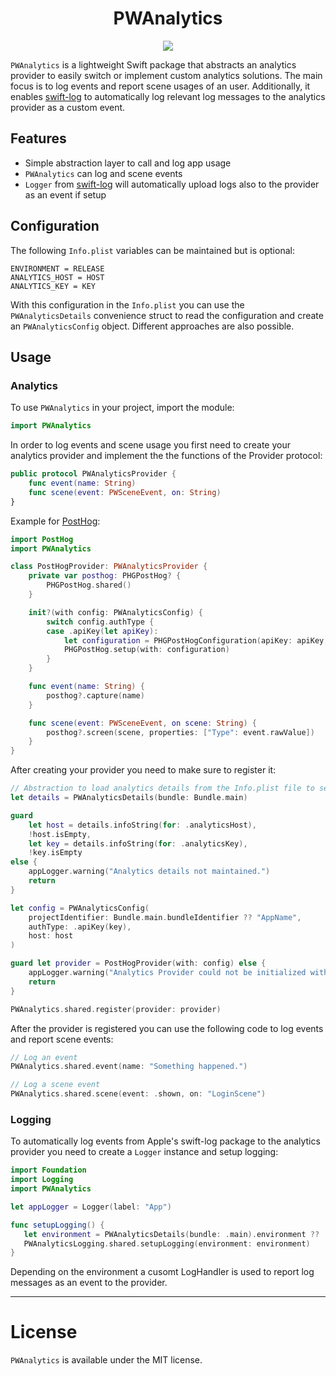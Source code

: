 <h1 align="center">
    PWAnalytics
</h1>

<p align="center">
    <a href="https://github.com/pwoessner/PWAnalytics/blob/main/LICENSE">
        <img src="https://img.shields.io/badge/License-MIT-blue.svg">
    </a>
</p>


`PWAnalytics` is a lightweight Swift package that abstracts an analytics provider to easily switch or implement custom analytics solutions.
The main focus is to log events and report scene usages of an user. 
Additionally, it enables [swift-log](https://github.com/apple/swift-log) to automatically log relevant log messages to the analytics provider as a custom event.
 
## Features

- Simple abstraction layer to call and log app usage
- `PWAnalytics` can log and scene events
- `Logger` from [swift-log](https://github.com/apple/swift-log) will automatically upload logs also to the provider as an event if setup

## Configuration
The following `Info.plist` variables can be maintained but is optional:
```xcconfig
ENVIRONMENT = RELEASE
ANALYTICS_HOST = HOST
ANALYTICS_KEY = KEY
```

With this configuration in the `Info.plist` you can use the `PWAnalyticsDetails` convenience struct to read the configuration and create an `PWAnalyticsConfig` object. 
Different approaches are also possible.

## Usage

### Analytics
To use `PWAnalytics` in your project, import the module:

```swift
import PWAnalytics
```

In order to log events and scene usage you first need to create your analytics provider and implement the the functions of the Provider protocol:

```swift
public protocol PWAnalyticsProvider {
    func event(name: String)
    func scene(event: PWSceneEvent, on: String)
}
```

Example for [PostHog](https://posthog.com):
```swift
import PostHog
import PWAnalytics

class PostHogProvider: PWAnalyticsProvider {
    private var posthog: PHGPostHog? {
        PHGPostHog.shared()
    }

    init?(with config: PWAnalyticsConfig) {
        switch config.authType {
        case .apiKey(let apiKey):
            let configuration = PHGPostHogConfiguration(apiKey: apiKey, host: "https://" + config.host)
            PHGPostHog.setup(with: configuration)
        }
    }

    func event(name: String) {
        posthog?.capture(name)
    }

    func scene(event: PWSceneEvent, on scene: String) {
        posthog?.screen(scene, properties: ["Type": event.rawValue])
    }
}
```

After creating your provider you need to make sure to register it:
```swift
// Abstraction to load analytics details from the Info.plist file to set the in a `.xcconfig` file
let details = PWAnalyticsDetails(bundle: Bundle.main)

guard
    let host = details.infoString(for: .analyticsHost),
    !host.isEmpty,
    let key = details.infoString(for: .analyticsKey),
    !key.isEmpty
else {
    appLogger.warning("Analytics details not maintained.")
    return
}

let config = PWAnalyticsConfig(
    projectIdentifier: Bundle.main.bundleIdentifier ?? "AppName",
    authType: .apiKey(key),
    host: host
)

guard let provider = PostHogProvider(with: config) else {
    appLogger.warning("Analytics Provider could not be initialized with the config provided.")
    return
}

PWAnalytics.shared.register(provider: provider)
```

After the provider is registered you can use the following code to log events and report scene events:
```swift
// Log an event
PWAnalytics.shared.event(name: "Something happened.")

// Log a scene event
PWAnalytics.shared.scene(event: .shown, on: "LoginScene")
```

### Logging
To automatically log events from Apple's swift-log package to the analytics provider you need to create a `Logger` instance and setup logging:
 ```swift
import Foundation
import Logging
import PWAnalytics

let appLogger = Logger(label: "App")

func setupLogging() {
    let environment = PWAnalyticsDetails(bundle: .main).environment ?? .debug
    PWAnalyticsLogging.shared.setupLogging(environment: environment)
}
```

Depending on the environment a cusomt LogHandler is used to report log messages as an event to the provider.

---
# License
`PWAnalytics` is available under the MIT license.
